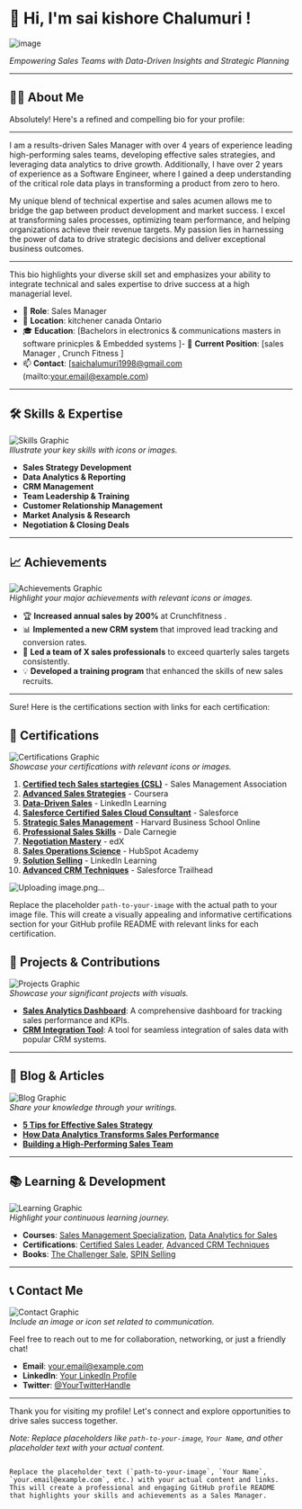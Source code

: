 


# 👋 Hi, I'm sai kishore Chalumuri !


![image](https://github.com/saikishore-spec/saikishore-spec/assets/174729722/946c69dd-1a1c-475d-bf8f-e77f50e5268b)


 
*Empowering Sales Teams with Data-Driven Insights and Strategic Planning*

---

## 👨‍💼 About Me

Absolutely! Here's a refined and compelling bio for your profile:

---

I am a results-driven Sales Manager with over 4 years of experience leading high-performing sales teams, developing effective sales strategies, and leveraging data analytics to drive growth. Additionally, I have over 2 years of experience as a Software Engineer, where I gained a deep understanding of the critical role data plays in transforming a product from zero to hero.

My unique blend of technical expertise and sales acumen allows me to bridge the gap between product development and market success. I excel at transforming sales processes, optimizing team performance, and helping organizations achieve their revenue targets. My passion lies in harnessing the power of data to drive strategic decisions and deliver exceptional business outcomes.

---

This bio highlights your diverse skill set and emphasizes your ability to integrate technical and sales expertise to drive success at a high managerial level.

- 🌟 **Role**: Sales Manager
- 📍 **Location**: kitchener canada Ontario 
- 🎓 **Education**: [Bachelors in electronics & communications 
  masters in software prinicples & Embedded systems ]- 💼 **Current Position**: [sales Manager , Crunch Fitness ]
- 📫 **Contact**: [saichalumuri1998@gmail.com (mailto:your.email@example.com)

---

## 🛠 Skills & Expertise

![Skills Graphic](path-to-your-image/skills.jpg)  
*Illustrate your key skills with icons or images.*

- **Sales Strategy Development**
- **Data Analytics & Reporting**
- **CRM Management**
- **Team Leadership & Training**
- **Customer Relationship Management**
- **Market Analysis & Research**
- **Negotiation & Closing Deals**

---

## 📈 Achievements

![Achievements Graphic](path-to-your-image/achievements.jpg)  
*Highlight your major achievements with relevant icons or images.*

- 🏆 **Increased annual sales by 200%** at Crunchfitness .
- 📊 **Implemented a new CRM system** that improved lead tracking and conversion rates.
- 🥇 **Led a team of X sales professionals** to exceed quarterly sales targets consistently.
- 💡 **Developed a training program** that enhanced the skills of new sales recruits.

---

Sure! Here is the certifications section with links for each certification:


## 📜 Certifications

![Certifications Graphic](path-to-your-image/certifications.jpg)  
*Showcase your certifications with relevant icons or images.*

1. **[Certified tech  Sales startegies (CSL)](https://ibb.co/zsgd4KN)** - Sales Management Association
2. **[Advanced Sales Strategies](https://ibb.co/RjnbyfQ)** - Coursera
3. **[Data-Driven Sales](https://www.linkedin.com/learning/data-driven-sales)** - LinkedIn Learning
4. **[Salesforce Certified Sales Cloud Consultant](https://trailhead.salesforce.com/en/credentials/salescloudconsultant)** - Salesforce
5. **[Strategic Sales Management](https://online.hbs.edu/courses/strategy/)** - Harvard Business School Online
6. **[Professional Sales Skills](https://www.dalecarnegie.com/en/courses/professional-sales)** - Dale Carnegie
7. **[Negotiation Mastery](https://www.edx.org/course/negotiation-mastery)** - edX
8. **[Sales Operations Science](https://academy.hubspot.com/courses/sales-operations)** - HubSpot Academy
9. **[Solution Selling](https://www.linkedin.com/learning/solution-selling)** - LinkedIn Learning
10. **[Advanced CRM Techniques](https://trailhead.salesforce.com/en/content/learn/trails/advanced_crm_techniques)** - Salesforce Trailhead


![Uploading image.png…]()

Replace the placeholder `path-to-your-image` with the actual path to your image file. This will create a visually appealing and informative certifications section for your GitHub profile README with relevant links for each certification.

## 🌟 Projects & Contributions

![Projects Graphic](path-to-your-image/projects.jpg)  
*Showcase your significant projects with visuals.*

- **[Sales Analytics Dashboard](link-to-project)**: A comprehensive dashboard for tracking sales performance and KPIs.
- **[CRM Integration Tool](link-to-project)**: A tool for seamless integration of sales data with popular CRM systems.

---

## 📝 Blog & Articles

![Blog Graphic](path-to-your-image/blog.jpg)  
*Share your knowledge through your writings.*

- **[5 Tips for Effective Sales Strategy](https://www.salesforce.com/blog/sales-strategy-tips/)**
- **[How Data Analytics Transforms Sales Performance](https://www.forbes.com/sites/forbestechcouncil/2021/06/17/how-data-analytics-is-transforming-sales/)**
- **[Building a High-Performing Sales Team](https://hbr.org/2017/06/building-a-sales-team-that-works)**

---

## 📚 Learning & Development

![Learning Graphic](path-to-your-image/learning.jpg)  
*Highlight your continuous learning journey.*

- **Courses**: [Sales Management Specialization](https://www.coursera.org/specializations/sales-management), [Data Analytics for Sales](https://www.udemy.com/course/data-analytics-for-business-sales-and-marketing/)
- **Certifications**: [Certified Sales Leader](https://www.salesmanagement.org/web/uploads/certified_sales_leader.pdf), [Advanced CRM Techniques](https://trailhead.salesforce.com/en/content/learn/trails/advanced_crm_techniques)
- **Books**: [The Challenger Sale](https://www.amazon.com/Challenger-Sale-Control-Unpredictable-Customer/dp/1591844355), [SPIN Selling](https://www.amazon.com/SPIN-Selling-Neil-Rackham/dp/0070511136)

---

## 📞 Contact Me

![Contact Graphic](path-to-your-image/contact.jpg)  
*Include an image or icon set related to communication.*

Feel free to reach out to me for collaboration, networking, or just a friendly chat!

- **Email**: [your.email@example.com](mailto:your.email@example.com)
- **LinkedIn**: [Your LinkedIn Profile](https://www.linkedin.com)
- **Twitter**: [@YourTwitterHandle](https://twitter.com)

---

Thank you for visiting my profile! Let's connect and explore opportunities to drive sales success together.

*Note: Replace placeholders like `path-to-your-image`, `Your Name`, and other placeholder text with your actual content.*
```

Replace the placeholder text (`path-to-your-image`, `Your Name`, `your.email@example.com`, etc.) with your actual content and links. This will create a professional and engaging GitHub profile README that highlights your skills and achievements as a Sales Manager.
